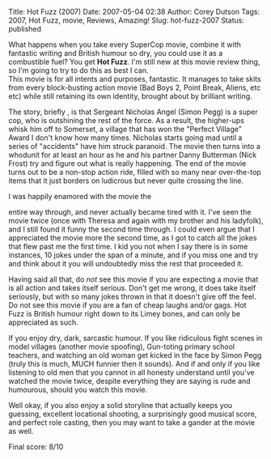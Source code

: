 Title: Hot Fuzz (2007)
Date: 2007-05-04 02:38
Author: Corey Dutson
Tags: 2007, Hot Fuzz, movie, Reviews, Amazing!
Slug: hot-fuzz-2007
Status: published

What happens when you take every SuperCop movie, combine it with
fantastic writing and British humour so dry, you could use it as a
combustible fuel? You get **Hot Fuzz**. I'm still new at this movie
review thing, so I'm going to try to do this as best I can.  
This movie is for all intents and purposes, fantastic. It manages to
take skits from every block-busting action movie (Bad Boys 2, Point
Break, Aliens, etc etc) while still retaining its own identity, brought
about by brilliant writing.

The story, briefly , is that Sergeant Nicholas Angel (Simon Pegg) is a
super cop, who is outshining the rest of the force. As a result, the
higher-ups whisk him off to Somerset, a village that has won the
"Perfect Village" Award I don't know how many times. Nicholas starts
going mad until a series of "accidents" have him struck paranoid. The
movie then turns into a whodunit for at least an hour as he and his
partner Danny Butterman (Nick Frost) try and figure out what is really
happening. The end of the movie turns out to be a non-stop action ride,
filled with so many near over-the-top items that it just borders on
ludicrous but never quite crossing the line.

<!--adsense#coreysitebanner-->I was happily enamored with the movie the
entire way through, and never actually became tired with it. I've seen
the movie twice (once with Theresa and again with my brother and his
ladyfolk), and I still found it funny the second time through. I could
even argue that I appreciated the movie more the second time, as I got
to catch all the jokes that flew past me the first time. I kid you not
when I say there is in some instances, 10 jokes under the span of a
minute, and if you miss one and try and think about it you will
undoubtedly miss the rest that proceeded it.

Having said all that, do *not* see this movie if you are expecting a
movie that is all action and takes itself serious. Don't get me wrong,
it does take itself seriously, but with so many jokes thrown in that it
doesn't give off the feel. Do not see this movie if you are a fan of
cheap laughs and/or gags. Hot Fuzz is British humour right down to its
Limey bones, and can only be appreciated as such.

If you enjoy dry, dark, sarcastic humour. If you like ridiculous fight
scenes in model villages (another movie spoofing), Gun-toting primary
school teachers, and watching an old woman get kicked in the face by
Simon Pegg (truly this is much, MUCH funnier then it sounds). And if and
only if you like listening to old men that you cannot in all honesty
understand until you've watched the movie twice, despite everything they
are saying is rude and humourous, should you watch this movie.

Well okay, if you also enjoy a solid storyline that actually keeps you
guessing, excellent locational shooting, a surprisingly good musical
score, and perfect role casting, then you may want to take a gander at
the movie as well.

Final score: 8/10
